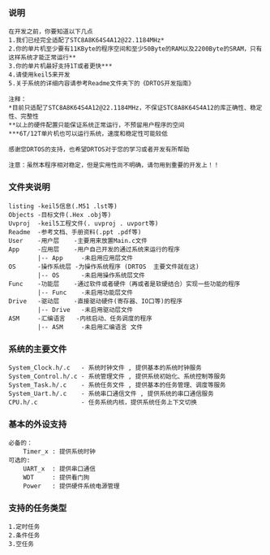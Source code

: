 ### 说明

	在开发之前，你要知道以下几点
	1.我们已经完全适配了STC8A8K64S4A12@22.1184MHz*
	2.你的单片机至少要有11KByte的程序空间和至少50Byte的RAM以及2200Byte的SRAM，只有这样系统才能正常运行**
	3.你的单片机最好支持1T或者更快***
	4.请使用keil5来开发
	5.关于系统的详细内容请参考Readme文件夹下的《DRTOS开发指南》
	
	注释：
	*目前只适配了STC8A8K64S4A12@22.1184MHz，不保证STC8A8K64S4A12的库正确性、稳定性、完整性
	**以上的硬件配置只能保证系统正常运行，不预留用户程序的空间
	***6T/12T单片机也可以运行系统，速度和稳定性可能较低
	
	感谢您DRTOS的支持，也希望DRTOS对于您的学习或者开发有所帮助
	
	注意：虽然本程序相对稳定，但是实用性尚不明确，请勿用到重要的开发上！！

### 文件夹说明

	listing	-keil5信息(.M51 .lst等)
	Objects	-目标文件(.Hex .obj等)
	Uvproj	-keil5工程文件(. uvproj . uvport等)
	Readme  -参考文档、手册资料(.ppt .pdf等)
	User  	-用户层 	-主要用来放置Main.c文件
	App   	-应用层 	-用户自己开发的通过系统来运行的程序
			|-- App 	-未启用应用层文件
	OS    	-操作系统层 -为操作系统程序 (DRTOS  主要文件就在这)
			|-- OS 		-未启用操作系统层文件
	Func  	-功能层 	-通过软件或者硬件（再或者是软硬结合）实现一些功能的程序
			|-- Func 	-未启用功能层文件
	Drive 	-驱动层 	-直接驱动硬件(寄存器、IO口等)的程序
			|-- Drive 	-未启用驱动层文件
	ASM   	-汇编语言 	-内核启动、任务调度的程序
			|-- ASM 	-未启用汇编语言 文件

### 系统的主要文件

	System_Clock.h/.c 	- 系统时钟文件 , 提供基本的系统时钟服务
	System_Control.h/.c - 系统管理文件 , 提供系统初始化、系统控制等服务
	System_Task.h/.c 	- 系统任务文件 , 提供基本的任务管理、调度等服务
	System_Uart.h/.c 	- 系统串口通信文件 , 提供系统的串口通信服务
	CPU.h/.c			- 任务系统内核，提供系统任务上下文切换

### 基本的外设支持

	必备的：
		Timer_x : 提供系统时钟
	可选的:	
		UART_x 	: 提供串口通信
		WDT 	: 提供看门狗
		Power 	: 提供硬件系统电源管理

### 支持的任务类型

	1.定时任务
	2.条件任务
	3.空任务

